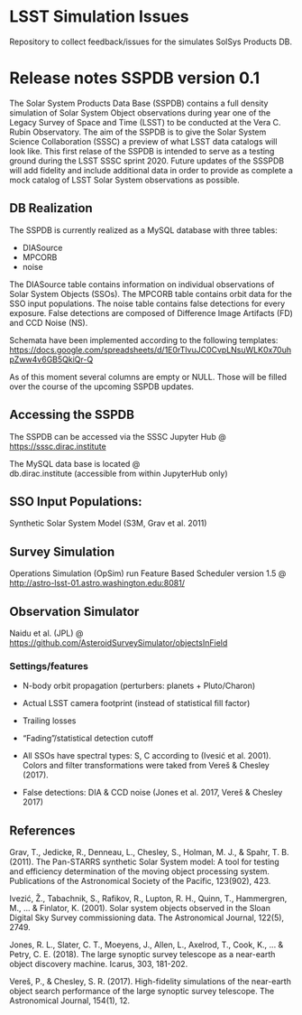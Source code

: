 # LSST Simulation Issues
Repository to collect feedback/issues for the simulates SolSys Products DB.


# Release notes SSPDB version 0.1

The Solar System Products Data Base (SSPDB) contains a full density simulation of Solar System Object observations during year one of the Legacy Survey of Space and Time (LSST) to be conducted at the Vera C. Rubin Observatory. 
The aim of the SSPDB is to give the Solar System Science Collaboration (SSSC) a preview of what LSST data 
catalogs will look like. 
This first relase of the SSPDB is intended to serve as a testing ground during the LSST SSSC sprint 2020. Future updates of the SSSPDB will add fidelity and include additional data in order to provide as complete a mock catalog of LSST Solar System observations as possible.

## DB Realization
The SSPDB is currently realized as a MySQL database with three tables:

* DIASource
* MPCORB
* noise

The DIASource table contains information on individual observations of Solar System Objects (SSOs).
The MPCORB table contains orbit data for the SSO input populations.
The noise table contains false detections for every exposure. False detections are composed of Difference Image Artifacts (FD) and CCD Noise (NS).
 
Schemata have been implemented according to the following templates:
https://docs.google.com/spreadsheets/d/1E0rTlvuJC0CvpLNsuWLK0x70uhpZww4v6GB5QkiQr-Q

As of this moment several columns are empty or NULL. Those will be filled over the course of the upcoming SSPDB updates.

## Accessing the SSPDB
The SSPDB can be accessed via the SSSC Jupyter Hub @
https://sssc.dirac.institute


The MySQL data base is located @  
db.dirac.institute (accessible from within JupyterHub only)

## SSO Input Populations: 
Synthetic Solar System Model (S3M, Grav et al. 2011) 


## Survey Simulation
Operations Simulation (OpSim) run Feature Based Scheduler version 1.5 @ 
http://astro-lsst-01.astro.washington.edu:8081/

## Observation Simulator
Naidu et al. (JPL) @
https://github.com/AsteroidSurveySimulator/objectsInField

### Settings/features

* N-body orbit propagation (perturbers: planets + Pluto/Charon)

* Actual LSST camera footprint (instead of statistical fill factor)

* Trailing losses

* “Fading”/statistical detection cutoff

* All SSOs have spectral types: S, C according to (Ivesić et al. 2001). Colors and filter transformations were taked from Vereš & Chesley (2017).

* False detections: DIA & CCD noise (Jones et al. 2017, Vereš & Chesley 2017)

## References

Grav, T., Jedicke, R., Denneau, L., Chesley, S., Holman, M. J., & Spahr, T. B. (2011). The Pan-STARRS synthetic Solar System model: A tool for testing and efficiency determination of the moving object processing system. Publications of the Astronomical Society of the Pacific, 123(902), 423.

Ivezić, Ž., Tabachnik, S., Rafikov, R., Lupton, R. H., Quinn, T., Hammergren, M., ... & Finlator, K. (2001). Solar system objects observed in the Sloan Digital Sky Survey commissioning data. The Astronomical Journal, 122(5), 2749.

Jones, R. L., Slater, C. T., Moeyens, J., Allen, L., Axelrod, T., Cook, K., ... & Petry, C. E. (2018). The large synoptic survey telescope as a near-earth object discovery machine. Icarus, 303, 181-202.

Vereš, P., & Chesley, S. R. (2017). High-fidelity simulations of the near-earth object search performance of the large synoptic survey telescope. The Astronomical Journal, 154(1), 12.


